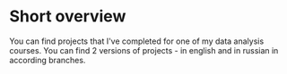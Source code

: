 # Short overview
You can find projects that I've completed for one of my data analysis courses. You can find 2 versions of projects - in english and in russian in according branches.
